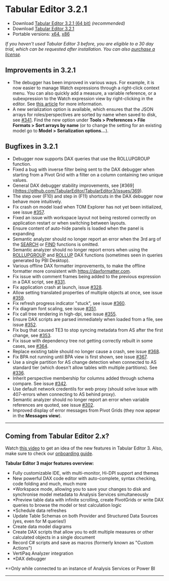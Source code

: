 # Tabular Editor 3.2.1

- Download [Tabular Editor 3.2.1 (64 bit)](https://cdn.tabulareditor.com/files/TabularEditor.3.2.1.x64.msi) _(recommended)_
- Download [Tabular Editor 3.2.1](https://cdn.tabulareditor.com/files/TabularEditor.3.2.1.x86.msi)
- Portable versions: [x64](https://cdn.tabulareditor.com/files/TabularEditor.3.2.1.x64.zip), [x86](https://cdn.tabulareditor.com/files/TabularEditor.3.2.1.x86.zip)

_If you haven't used Tabular Editor 3 before, you are eligible to a 30 day trial, which can be requested after installation. You can also [purchase a license](https://tabulareditor.com/#licensing)._

## Improvements in 3.2.1

- The debugger has been improved in various ways. For example, it is now easier to manage Watch expressions through a right-click context menu. You can also quickly add a measure, a variable reference, or a subexpression to the Watch expression view by right-clicking in the editor. See [this article](https://docs.tabulareditor.com/te3/features/dax-debugger.html) for more information.
- A new serialization option is available, which ensures that the JSON arrays for roles/perspectives are sorted by name when saved to disk, see [#341](https://github.com/TabularEditor/TabularEditor3/issues/341). Find the new option under **Tools > Preferences > File Formats > Sort arrays by name** (or to change the setting for an existing model go to **Model > Serialization options...**).

## Bugfixes in 3.2.1

- Debugger now supports DAX queries that use the ROLLUPGROUP function.
- Fixed a bug with inverse filter being sent to the DAX debugger when starting from a Pivot Grid with a filter on a column containing two unique values.
- General DAX debugger stability improvements, see [#369]((https://github.com/TabularEditor/TabularEditor3/issues/369).
- The step over (F10) and step in (F11) shortcuts in the DAX debugger now behave more intuitively.
- Fix crash on model load when TOM Explorer has not yet been initialized, see issue [#357](https://github.com/TabularEditor/TabularEditor3/issues/357).
- Fixed an issue with workspace layout not being restored correctly on application restart or when switching between layouts.
- Ensure content of auto-hide panels is loaded when the panel is expanding
- Semantic analyzer should no longer report an error when the 3rd arg of the [SEARCH](https://dax.guide/search) or [FIND](https://dax.guide/find) functions is omitted.
- Semantic analyzer should no longer report errors when using the [ROLLUPGROUP](https://dax.guide/rollupgroup) and [ROLLUP](https://dax.guide/rollup) DAX functions (sometimes seen in queries generated by PBI Desktop).
- Various offline DAX formatter improvements, to make the offline formatter more consistent with https://daxformatter.com.
- Fix issue with comment frames being added to the previous expression in a DAX script, see [#331](https://github.com/TabularEditor/TabularEditor3/issues/331).
- Fix application crash at launch, issue [#328](https://github.com/TabularEditor/TabularEditor3/issues/328).
- Allow setting translated properties of multiple objects at once, see issue [#359](https://github.com/TabularEditor/TabularEditor3/issues/359).
- Fix refresh progress indicator "stuck", see issue [#360](https://github.com/TabularEditor/TabularEditor3/issues/360).
- Fix diagram font scaling, see issue [#351](https://github.com/TabularEditor/TabularEditor3/issues/351).
- Fix call tree rendering in high-dpi, see issue [#355](https://github.com/TabularEditor/TabularEditor3/issues/355).
- Ensure DAX scripts are parsed immediately when loaded from a file, see issue [#352](https://github.com/TabularEditor/TabularEditor3/issues/352).
- Fix bug that caused TE3 to stop syncing metadata from AS after the first change, see [#353](https://github.com/TabularEditor/TabularEditor3/issues/353).
- Fix issue with dependency tree not getting correctly rebuilt in some cases, see [#364](https://github.com/TabularEditor/TabularEditor3/issues/364).
- Replace existing table should no longer cause a crash, see issue [#368](https://github.com/TabularEditor/TabularEditor3/issues/368).
- Fix BPA not running until BPA view is first shown, see issue [#367](https://github.com/TabularEditor/TabularEditor3/issues/367).
- Use a single partition for AS change detection when connected to AS standard tier (which doesn't allow tables with multiple partitions). See [#336](https://github.com/TabularEditor/TabularEditor3/discussions/336).
- Inherit perspective membership for columns added through schema compare. See issue [#342](https://github.com/TabularEditor/TabularEditor3/discussions/342).
- Use default network credentils for web proxy (should solve issue with 407-errors when connecting to AS behind proxy).
- Semantic analyzer should no longer report an error when variable references are quoted, see issue [#302](https://github.com/TabularEditor/TabularEditor3/discussions/302).
- Improved display of error messages from Pivot Grids (they now appear in the **Messages view**).

---

## Coming from Tabular Editor 2.x?

Watch [this video](https://www.youtube.com/watch?v=pt3DdcjfImY) to get an idea of the new features in Tabular Editor 3. Also, make sure to check our [onboarding guide](https://docs.tabulareditor.com/onboarding/index.html).

**Tabular Editor 3 major features overview:**

- Fully customizable IDE, with multi-monitor, Hi-DPI support and themes
- New powerful DAX code editor with auto-complete, syntax checking, code folding and much, much more
- \*Workspace mode, allowing you to save your changes to disk and synchronise model metadata to Analysis Services simultaneously
- \*Preview table data with infinite scrolling, create PivotGrids or write DAX queries to browse the model or test calculation logic
- \*Schedule data refreshes
- Update Table Schemas on both Provider and Structured Data Sources (yes, even for M queries!)
- Create data model diagrams
- Create DAX scripts that allow you to edit multiple measures or other calculated objects in a single document
- Record C# scripts and save as macros (formerly known as "Custom Actions")
- VertiPaq Analyzer integration
- \*DAX debugger

\*=Only while connected to an instance of Analysis Services or Power BI

---